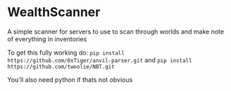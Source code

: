 # WealthScanner
A simple scanner for servers to use to scan through worlds and make note of everything in inventories


To get this fully working do:
`pip install https://github.com/0xTiger/anvil-parser.git`
and
`pip install https://github.com/twoolie/NBT.git`

You'll also need python if thats not obvious
